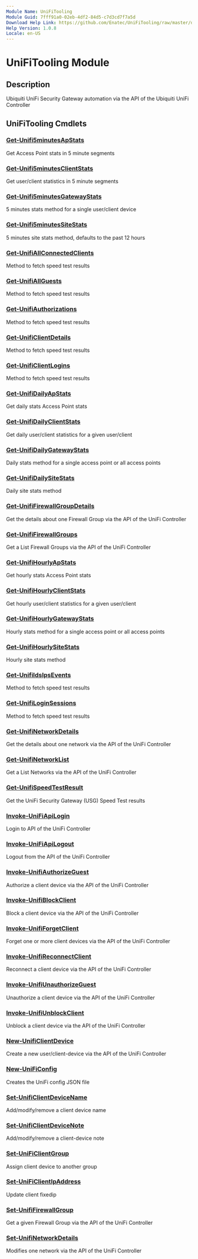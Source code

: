 ```yaml
---
Module Name: UniFiTooling
Module Guid: 7fff91a0-02eb-4df2-84d5-c7d3cd7f7a5d
Download Help Link: https://github.com/Enatec/UniFiTooling/raw/master/docs/README.md
Help Version: 1.0.8
Locale: en-US
---
```


# UniFiTooling Module
## Description
Ubiquiti UniFi Security Gateway automation via the API of the Ubiquiti UniFi Controller

## UniFiTooling Cmdlets
### [Get-Unifi5minutesApStats](Get-Unifi5minutesApStats.md)
Get Access Point stats in 5 minute segments

### [Get-Unifi5minutesClientStats](Get-Unifi5minutesClientStats.md)
Get user/client statistics in 5 minute segments

### [Get-Unifi5minutesGatewayStats](Get-Unifi5minutesGatewayStats.md)
5 minutes stats method for a single user/client device

### [Get-Unifi5minutesSiteStats](Get-Unifi5minutesSiteStats.md)
5 minutes site stats method, defaults to the past 12 hours

### [Get-UnifiAllConnectedClients](Get-UnifiAllConnectedClients.md)
Method to fetch speed test results

### [Get-UnifiAllGuests](Get-UnifiAllGuests.md)
Method to fetch speed test results

### [Get-UnifiAuthorizations](Get-UnifiAuthorizations.md)
Method to fetch speed test results

### [Get-UnifiClientDetails](Get-UnifiClientDetails.md)
Method to fetch speed test results

### [Get-UnifiClientLogins](Get-UnifiClientLogins.md)
Method to fetch speed test results

### [Get-UnifiDailyApStats](Get-UnifiDailyApStats.md)
Get daily stats Access Point stats

### [Get-UnifiDailyClientStats](Get-UnifiDailyClientStats.md)
Get daily user/client statistics for a given user/client

### [Get-UnifiDailyGatewayStats](Get-UnifiDailyGatewayStats.md)
Daily stats method for a single access point or all access points

### [Get-UnifiDailySiteStats](Get-UnifiDailySiteStats.md)
Daily site stats method

### [Get-UnifiFirewallGroupDetails](Get-UnifiFirewallGroupDetails.md)
Get the details about one Firewall Group via the API of the UniFi Controller

### [Get-UnifiFirewallGroups](Get-UnifiFirewallGroups.md)
Get a List Firewall Groups via the API of the UniFi Controller

### [Get-UnifiHourlyApStats](Get-UnifiHourlyApStats.md)
Get hourly stats Access Point stats

### [Get-UnifiHourlyClientStats](Get-UnifiHourlyClientStats.md)
Get hourly user/client statistics for a given user/client

### [Get-UnifiHourlyGatewayStats](Get-UnifiHourlyGatewayStats.md)
Hourly stats method for a single access point or all access points

### [Get-UnifiHourlySiteStats](Get-UnifiHourlySiteStats.md)
Hourly site stats method

### [Get-UnifiIdsIpsEvents](Get-UnifiIdsIpsEvents.md)
Method to fetch speed test results

### [Get-UnifiLoginSessions](Get-UnifiLoginSessions.md)
Method to fetch speed test results

### [Get-UnifiNetworkDetails](Get-UnifiNetworkDetails.md)
Get the details about one network via the API of the UniFi Controller

### [Get-UnifiNetworkList](Get-UnifiNetworkList.md)
Get a List Networks via the API of the UniFi Controller

### [Get-UnifiSpeedTestResult](Get-UnifiSpeedTestResult.md)
Get the UniFi Security Gateway (USG) Speed Test results

### [Invoke-UniFiApiLogin](Invoke-UniFiApiLogin.md)
Login to API of the UniFi Controller

### [Invoke-UniFiApiLogout](Invoke-UniFiApiLogout.md)
Logout from the API of the UniFi Controller

### [Invoke-UnifiAuthorizeGuest](Invoke-UnifiAuthorizeGuest.md)
Authorize a client device via the API of the UniFi Controller

### [Invoke-UnifiBlockClient](Invoke-UnifiBlockClient.md)
Block a client device via the API of the UniFi Controller

### [Invoke-UnifiForgetClient](Invoke-UnifiForgetClient.md)
Forget one or more client devices via the API of the UniFi Controller

### [Invoke-UnifiReconnectClient](Invoke-UnifiReconnectClient.md)
Reconnect a client device via the API of the UniFi Controller

### [Invoke-UnifiUnauthorizeGuest](Invoke-UnifiUnauthorizeGuest.md)
Unauthorize a client device via the API of the UniFi Controller

### [Invoke-UnifiUnblockClient](Invoke-UnifiUnblockClient.md)
Unblock a client device via the API of the UniFi Controller

### [New-UnifiClientDevice](New-UnifiClientDevice.md)
Create a new user/client-device via the API of the UniFi Controller

### [New-UniFiConfig](New-UniFiConfig.md)
Creates the UniFi config JSON file

### [Set-UnifiClientDeviceName](Set-UnifiClientDeviceName.md)
Add/modify/remove a client device name

### [Set-UnifiClientDeviceNote](Set-UnifiClientDeviceNote.md)
Add/modify/remove a client-device note

### [Set-UniFiClientGroup](Set-UniFiClientGroup.md)
Assign client device to another group

### [Set-UniFiClientIpAddress](Set-UniFiClientIpAddress.md)
Update client fixedip

### [Set-UnifiFirewallGroup](Set-UnifiFirewallGroup.md)
Get a given Firewall Group via the API of the UniFi Controller

### [Set-UnifiNetworkDetails](Set-UnifiNetworkDetails.md)
Modifies one network via the API of the UniFi Controller


